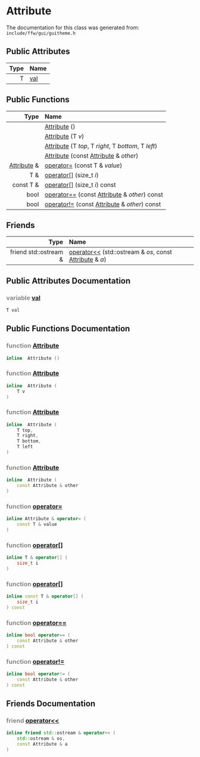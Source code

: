 Attribute
===================================


The documentation for this class was generated from: `include/ffw/gui/guitheme.h`



## Public Attributes

| Type | Name |
| -------: | :------- |
|  T | [val](#dd62b2e9) |


## Public Functions

| Type | Name |
| -------: | :------- |
|   | [Attribute](#0b9a7c12) ()  |
|   | [Attribute](#7938b748) (T _v_)  |
|   | [Attribute](#bf980a66) (T _top_, T _right_, T _bottom_, T _left_)  |
|   | [Attribute](#4820639b) (const [Attribute](ffw_GuiStyle_Attribute.html) & _other_)  |
|  [Attribute](ffw_GuiStyle_Attribute.html) & | [operator=](#e7244f3f) (const T & _value_)  |
|  T & | [operator[]](#9aacc278) (size_t _i_)  |
|  const T & | [operator[]](#649f3382) (size_t _i_) const  |
|  bool | [operator==](#e2926310) (const [Attribute](ffw_GuiStyle_Attribute.html) & _other_) const  |
|  bool | [operator!=](#ffe5a21f) (const [Attribute](ffw_GuiStyle_Attribute.html) & _other_) const  |


## Friends

| Type | Name |
| -------: | :------- |
|  friend std::ostream & | [operator<<](#1fcecb37) (std::ostream & _os_, const [Attribute](ffw_GuiStyle_Attribute.html) & _a_)  |


## Public Attributes Documentation

### <span style="opacity:0.5;">variable</span> <a id="dd62b2e9" href="#dd62b2e9">val</a>

```cpp
T val
```





## Public Functions Documentation

### <span style="opacity:0.5;">function</span> <a id="0b9a7c12" href="#0b9a7c12">Attribute</a>

```cpp
inline  Attribute () 
```



### <span style="opacity:0.5;">function</span> <a id="7938b748" href="#7938b748">Attribute</a>

```cpp
inline  Attribute (
    T v
) 
```



### <span style="opacity:0.5;">function</span> <a id="bf980a66" href="#bf980a66">Attribute</a>

```cpp
inline  Attribute (
    T top,
    T right,
    T bottom,
    T left
) 
```



### <span style="opacity:0.5;">function</span> <a id="4820639b" href="#4820639b">Attribute</a>

```cpp
inline  Attribute (
    const Attribute & other
) 
```



### <span style="opacity:0.5;">function</span> <a id="e7244f3f" href="#e7244f3f">operator=</a>

```cpp
inline Attribute & operator= (
    const T & value
) 
```



### <span style="opacity:0.5;">function</span> <a id="9aacc278" href="#9aacc278">operator[]</a>

```cpp
inline T & operator[] (
    size_t i
) 
```



### <span style="opacity:0.5;">function</span> <a id="649f3382" href="#649f3382">operator[]</a>

```cpp
inline const T & operator[] (
    size_t i
) const 
```



### <span style="opacity:0.5;">function</span> <a id="e2926310" href="#e2926310">operator==</a>

```cpp
inline bool operator== (
    const Attribute & other
) const 
```



### <span style="opacity:0.5;">function</span> <a id="ffe5a21f" href="#ffe5a21f">operator!=</a>

```cpp
inline bool operator!= (
    const Attribute & other
) const 
```





## Friends Documentation

### <span style="opacity:0.5;">friend</span> <a id="1fcecb37" href="#1fcecb37">operator<<</a>

```cpp
inline friend std::ostream & operator<< (
    std::ostream & os,
    const Attribute & a
) 
```





